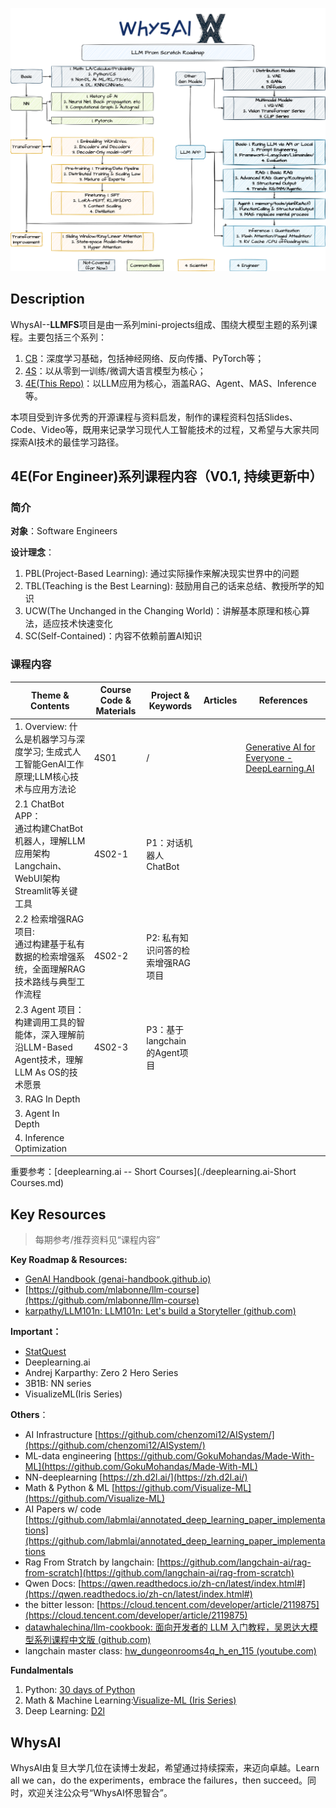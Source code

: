 ![240624_llm_roadmap.drawio](./assets/240624_llm_roadmap.drawio.png)

## Description

WhysAI--**LLMFS**项目是由一系列mini-projects组成、围绕大模型主题的系列课程。主要包括三个系列：

1. [CB](https://github.com/LloydS827/WhysAI-LLMFS-CB)：深度学习基础，包括神经网络、反向传播、PyTorch等；
2. [4S](https://github.com/LloydS827/WhysAI-LLMFS-4S)：以从零到一训练/微调大语言模型为核心；
3. [4E(This Repo)](https://github.com/LloydS827/WhysAI-LLMFS-4E)：以LLM应用为核心，涵盖RAG、Agent、MAS、Inference等。

本项目受到许多优秀的开源课程与资料启发，制作的课程资料包括Slides、Code、Video等，既用来记录学习现代人工智能技术的过程，又希望与大家共同探索AI技术的最佳学习路径。

## 4E(For Engineer)系列课程内容（V0.1, 持续更新中）

### 简介

**对象**：Software Engineers

**设计理念**：

1. PBL(Project-Based Learning): 通过实际操作来解决现实世界中的问题
2. TBL(Teaching is the Best Learning): 鼓励用自己的话来总结、教授所学的知识
3. UCW(The Unchanged in the Changing World)：讲解基本原理和核心算法，适应技术快速变化
4. SC(Self-Contained)：内容不依赖前置AI知识

### 课程内容

| Theme & Contents                                             | Course Code & Materials | Project & Keywords                | Articles | References                                                   |
| ------------------------------------------------------------ | ----------------------- | --------------------------------- | -------- | ------------------------------------------------------------ |
| 1. Overview: 什么是机器学习与深度学习; 生成式人工智能GenAI工作原理;LLM核心技术与应用方法论 | 4S01                    | /                                 |          | [Generative AI for Everyone - DeepLearning.AI](https://www.deeplearning.ai/courses/generative-ai-for-everyone/) |
| 2.1 ChatBot APP：<br />通过构建ChatBot机器人，理解LLM应用架构Langchain、WebUI架构Streamlit等关键工具 | 4S02-1                  | P1：对话机器人ChatBot             |          |                                                              |
| 2.2 检索增强RAG项目:<br />通过构建基于私有数据的检索增强系统，全面理解RAG技术路线与典型工作流程 | 4S02-2                  | P2: 私有知识问答的检索增强RAG项目 |          |                                                              |
| 2.3 Agent 项目：<br />构建调用工具的智能体，深入理解前沿LLM-Based Agent技术，理解LLM As OS的技术愿景 | 4S02-3                  | P3：基于langchain的Agent项目      |          |                                                              |
| 3. RAG In Depth                                              |                         |                                   |          |                                                              |
| 3. Agent In Depth                                            |                         |                                   |          |                                                              |
| 4. Inference Optimization                                    |                         |                                   |          |                                                              |

重要参考：[deeplearning.ai -- Short Courses](./deeplearning.ai-Short Courses.md)

## Key Resources

>每期参考/推荐资料见“课程内容”

**Key Roadmap & Resources:**

- [GenAI Handbook (genai-handbook.github.io)](https://genai-handbook.github.io/)
- [https://github.com/mlabonne/llm-course](https://github.com/mlabonne/llm-course)
- [karpathy/LLM101n: LLM101n: Let's build a Storyteller (github.com)](https://github.com/karpathy/LLM101n)

**Important：**
- [StatQuest](https://space.bilibili.com/3546620985608836?spm_id_from=333.337.0.0)
- Deeplearning.ai
- Andrej Karparthy: Zero 2 Hero Series
- 3B1B: NN series
- VisualizeML(Iris Series)

**Others**：

- AI Infrastructure [https://github.com/chenzomi12/AISystem/](https://github.com/chenzomi12/AISystem/)
- ML-data engineering [https://github.com/GokuMohandas/Made-With-ML](https://github.com/GokuMohandas/Made-With-ML)
- NN-deeplearning [https://zh.d2l.ai/](https://zh.d2l.ai/)
- Math & Python & ML [https://github.com/Visualize-ML](https://github.com/Visualize-ML)
- AI Papers w/ code [https://github.com/labmlai/annotated_deep_learning_paper_implementations](https://github.com/labmlai/annotated_deep_learning_paper_implementations
- Rag From Stratch by langchain: [https://github.com/langchain-ai/rag-from-scratch](https://github.com/langchain-ai/rag-from-scratch)
- Qwen Docs: [https://qwen.readthedocs.io/zh-cn/latest/index.html#](https://qwen.readthedocs.io/zh-cn/latest/index.html#)
- the bitter lesson: [https://cloud.tencent.com/developer/article/2119875](https://cloud.tencent.com/developer/article/2119875)
- [datawhalechina/llm-cookbook: 面向开发者的 LLM 入门教程，吴恩达大模型系列课程中文版 (github.com)](https://github.com/datawhalechina/llm-cookbook)
- langchain master class: [hw_dungeonrooms4q_h_en_115 (youtube.com)](https://www.youtube.com/watch?v=yF9kGESAi3M)

**Fundalmentals**

1. Python: [30 days of Python](https://github.com/Asabeneh/30-Days-Of-Python)
2. Math & Machine Learning:[Visualize-ML (Iris Series)](https://github.com/Visualize-ML)
3. Deep Learning: [D2l](https://courses.d2l.ai/zh-v2/)

## WhysAI

WhysAI由复旦大学几位在读博士发起，希望通过持续探索，来迈向卓越。Learn all we can，do the experiments，embrace the failures，then succeed。同时，欢迎关注公众号“WhysAI怀思智合”。

